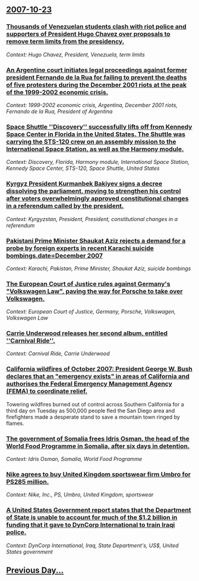 ## [2007-10-23](/news/2007/10/23/index.md)

### [ Thousands of Venezuelan students clash with riot police and supporters of President Hugo Chavez over proposals to remove term limits from the presidency. ](/news/2007/10/23/thousands-of-venezuelan-students-clash-with-riot-police-and-supporters-of-president-hugo-cha-vez-over-proposals-to-remove-term-limits-from.md)
_Context: Hugo Chavez, President, Venezuela, term limits_

### [ An Argentine court initiates legal proceedings against former president Fernando de la Rua for failing to prevent the deaths of five protesters during the December 2001 riots at the peak of the 1999-2002 economic crisis. ](/news/2007/10/23/an-argentine-court-initiates-legal-proceedings-against-former-president-fernando-de-la-raoa-for-failing-to-prevent-the-deaths-of-five-prote.md)
_Context: 1999-2002 economic crisis, Argentina, December 2001 riots, Fernando de la Rua, President of Argentina_

### [ Space Shuttle ''Discovery'' successfully lifts off from Kennedy Space Center in Florida in the United States. The Shuttle was carrying the STS-120 crew on an assembly mission to the International Space Station, as well as the Harmony module. ](/news/2007/10/23/space-shuttle-discovery-successfully-lifts-off-from-kennedy-space-center-in-florida-in-the-united-states-the-shuttle-was-carrying-the.md)
_Context: Discovery, Florida, Harmony module, International Space Station, Kennedy Space Center, STS-120, Space Shuttle, United States_

### [ Kyrgyz President Kurmanbek Bakiyev signs a decree dissolving the parliament, moving to strengthen his control after voters overwhelmingly approved constitutional changes in a referendum called by the president. ](/news/2007/10/23/kyrgyz-president-kurmanbek-bakiyev-signs-a-decree-dissolving-the-parliament-moving-to-strengthen-his-control-after-voters-overwhelmingly-a.md)
_Context: Kyrgyzstan, President, President, constitutional changes in a referendum_

### [ Pakistani Prime Minister Shaukat Aziz rejects a demand for a probe by foreign experts in recent Karachi suicide bombings.date=December 2007 ](/news/2007/10/23/pakistani-prime-minister-shaukat-aziz-rejects-a-demand-for-a-probe-by-foreign-experts-in-recent-karachi-suicide-bombings-date-december-2007.md)
_Context: Karachi, Pakistan, Prime Minister, Shaukat Aziz, suicide bombings_

### [ The European Court of Justice rules against Germany's "Volkswagen Law", paving the way for Porsche to take over Volkswagen. ](/news/2007/10/23/the-european-court-of-justice-rules-against-germany-s-volkswagen-law-paving-the-way-for-porsche-to-take-over-volkswagen.md)
_Context: European Court of Justice, Germany, Porsche, Volkswagen, Volkswagen Law_

### [ Carrie Underwood releases her second album, entitled ''Carnival Ride''.](/news/2007/10/23/carrie-underwood-releases-her-second-album-entitled-carnival-ride.md)
_Context: Carnival Ride, Carrie Underwood_

### [ California wildfires of October 2007: President George W. Bush declares that an "emergency exists" in areas of California and authorises the Federal Emergency Management Agency (FEMA) to coordinate relief. ](/news/2007/10/23/california-wildfires-of-october-2007-p-president-george-w-bush-declares-that-an-emergency-exists-in-areas-of-california-and-authorises-t.md)
Towering wildfires burned out of control across Southern California for a third day on Tuesday as 500,000 people fled the San Diego area and firefighters made a desperate stand to save a mountain town ringed by flames.

### [ The government of Somalia frees Idris Osman, the head of the World Food Programme in Somalia, after six days in detention. ](/news/2007/10/23/the-government-of-somalia-frees-idris-osman-the-head-of-the-world-food-programme-in-somalia-after-six-days-in-detention.md)
_Context: Idris Osman, Somalia, World Food Programme_

### [ Nike agrees to buy United Kingdom sportswear firm Umbro for PS285 million. ](/news/2007/10/23/nike-agrees-to-buy-united-kingdom-sportswear-firm-umbro-for-aps285-million.md)
_Context: Nike, Inc., PS, Umbro, United Kingdom, sportswear_

### [ A United States Government report states that the Department of State is unable to account for much of the $1.2 billion in funding that it gave to DynCorp International to train Iraqi police. ](/news/2007/10/23/a-united-states-government-report-states-that-the-department-of-state-is-unable-to-account-for-much-of-the-1-2-billion-in-funding-that-it.md)
_Context: DynCorp International, Iraq, State Department's, US$, United States government_

## [Previous Day...](/news/2007/10/22/index.md)

